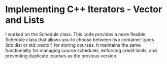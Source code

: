 # Implementing C++ Iterators - Vector and Lists
I worked on the Schedule class. This code provides a more flexible Schedule class that allows you 
to choose between two container types (std::list or std::vector) for storing courses. It maintains 
the same functionality for managing course schedules, enforcing credit limits, and preventing 
duplicate courses as the previous version.
